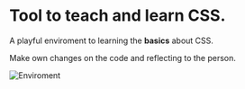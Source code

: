 
# Tool to teach and learn CSS. 

A playful enviroment to learning the **basics** about CSS.

Make own changes on the code and reflecting to the person.

![Enviroment](https://drive.google.com/file/d/1jwmohfecC7QcvlN2IpmK0MkRZTiDGXFT/view?usp=sharing)
